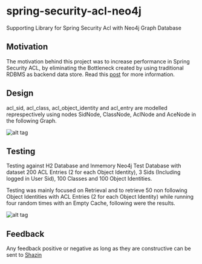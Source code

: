 spring-security-acl-neo4j
=========================

Supporting Library for Spring Security Acl with Neo4j Graph Database

Motivation
----------

The motivation behind this project was to increase performance in Spring Security ACL, by eliminating the Bottleneck created by using traditional RDBMS as backend data store. Read this <a href="http://shazsterblog.blogspot.com/2014/10/neo4j-graph-database-backend-for-spring_22.html">post</a> for more information.

Design
------

acl_sid, acl_class, acl_object_identity and acl_entry are modelled represpectively using nodes SidNode, ClassNode, AclNode and AceNode in the following Graph.

![alt tag](https://raw.github.com/shazin/spring-security-acl-neo4j/master/Graph.png)

Testing
-------

Testing against H2 Database and Inmemory Neo4j Test Database with dataset 200 ACL Entries (2 for each Object Identity), 3 Sids (Including logged in User Sid), 100 Classes and 100 Object Identities. 

Testing was mainly focused on Retrieval and to retrieve 50 non following Object Identities with ACL Entries (2 for each Object Identity) while running four random times with an Empty Cache, following were the results.

![alt tag](https://raw.github.com/shazin/spring-security-acl-neo4j/master/Chart.jpg)

Feedback
--------

Any feedback positive or negative as long as they are constructive can be sent to <a href="mailto:shazin.sadakath@gmail.com">Shazin</a>
